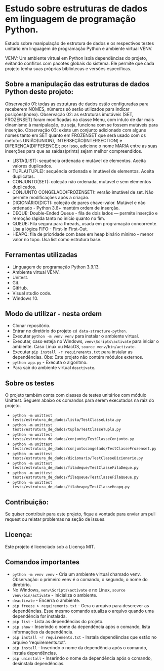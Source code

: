 # Estudo sobre estruturas de dados em linguagem de programação Python.

Estudo sobre manipulação de estrutura de dados e os respectivos testes unitário em linguagem de programação Python e ambiente virtual VENV.

VENV: Um ambiente virtual em Python isola dependências do projeto, evitando conflitos com pacotes globais do sistema. Ele permite que cada projeto tenha suas próprias bibliotecas e versões específicas.

## Sobre a manipulação das estruturas de dados Python deste projeto:
Observação 01: todas as estruturas de dados estão configuradas para receberem NOMES, números só serão utilizados para indicar posições(index).
Observação 02: as estruturas imutáveis (SET, FROZENSET) foram modificadas na classe Menu, com intuto de dar mais dinamismo à manipulação, ou seja, funciona com se fossem mutáveis para inserção.
Observação 03: existe um conjunto adicionado com alguns nomes tanto em SET quanto em FROZENSET que será usado com os métotos UNIÃO(UNION), INTERSEÇÃO(INTERSECTION) e DIFERENÇA(DIFFERENCE); por isso, adicione o nome MARIA entre as suas inserções para que as saídas(prints) sejam melhor compreendidos.
* LISTA(LIST): sequência ordenada e mutável de elementos. Aceita valores duplicados.
* TUPLA(TUPLE): sequência ordenada e imutável de elementos. Aceita duplicatas.
* CONJUNTO(SET): coleção não ordenada, mutável e sem elementos duplicados.
* CONJUNTO CONGELADO(FROZENSET): versão imutável de set. Não permite modificações após a criação.
* DICIONÁRIO(DICT): coleção de pares chave-valor. Mutável e não ordenado - Python 3.6+ mantém ordem de inserção.
* DEQUE: Double-Ended Queue - fila de dois lados — permite inserção e remoção rápida tanto no início quanto no fim.
* QUEUE: Fila segura para threads, usada em programação concorrente. Usa a lógica FIFO - First-In First-Out.
* HEAPQ: fila de prioridade com base em heap binário mínimo - menor valor no topo. Usa list como estrutura base.

## Ferramentas utilizadas
* Linguagem de programação Python 3.9.13.
* Ambiente virtual VENV.
* Unitest.
* Git.
* GitHub.
* Visual studio code.
* Windows 10.

## Modo de utilizar - nesta ordem
* Clonar repositório.
* Entrar no diretório do projeto ```cd data-structure-python```. 
* Executar ```python -m venv venv``` para instalar o ambiente virtual.
* Executar, caso esteja no Windows, ```venv\Scripts\activate``` para iniciar o ambiente. Caso Linux ou MacOS, ```source venv/bin/activate```.
* Executar ```pip install -r requirements.txt``` para instalar as dependências. Obs: Este projeto não contém módulos externos.
* ```python app.py``` - Executa o algoritmo.
* Para sair do ambiente virtual ```deactivate```.

## Sobre os testes
O projeto também conta com classes de testes unitários com módulo Unittest. Seguem abaixo os comandos para serem executados na raiz do projeto.
* ```python -m unittest tests/estrutura_de_dados/lista/TestClasseLista.py```
* ```python -m unittest tests/estrutura_de_dados/tupla/TestClasseTupla.py```
* ```python -m unittest tests/estrutura_de_dados/conjunto/TestClasseConjunto.py```
* ```python -m unittest tests/estrutura_de_dados/conjuntocongelado/TestClasseFrozenset.py```
* ```python -m unittest tests/estrutura_de_dados/dicionario/TestClasseDicionario.py```
* ```python -m unittest tests/estrutura_de_dados/filadeque/TestClasseFilaDeque.py```
* ```python -m unittest tests/estrutura_de_dados/filaqueue/TestClasseFilaQueue.py```
* ```python -m unittest tests/estrutura_de_dados/filaheapq/TestClasseHeapq.py```

## Contribuição:
Se quiser contribuir para este projeto, fique à vontade para enviar um pull request ou relatar problemas na seção de issues.

## Licença:
Este projeto é licenciado sob a Licença MIT.

## Comandos importantes
* ```python -m venv venv``` - Cria um ambiente virtual chamado venv. Observação: o primeiro venv é o comando, o segundo, o nome do diretório.
* No Windows, ```venv\Scripts\activate``` e no Linux, ```source venv/bin/activate``` - Inicializa o ambiente.
* ```deactivate``` - Encerra o ambiente.
* ```pip freeze > requirements.txt``` - Gera o arquivo para descrever as dependências. Esse mesmo comando atualiza o arquivo quando uma dependência for instalada.
* ```pip list``` - Lista as dependências do projeto.
* ```pip show``` - Inserindo o nome da dependência após o comando, lista informações da dependência.
* ```pip install -r requirements.txt``` - Instala dependências que estão no arquivo 'requirements.txt'.
* ```pip install``` - Inserindo o nome da dependência após o comando, instala dependências.
* ```pip uninstall``` - Inserindo o nome da dependência após o comando, desinstala dependências.


